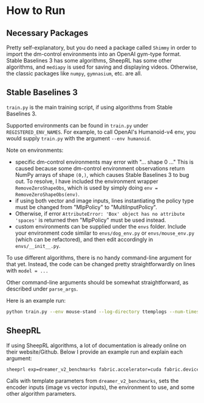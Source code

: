 # How to Run

## Necessary Packages

Pretty self-explanatory, but you do need a package called `Shimmy` in order to import the dm-control environments into an OpenAI gym-type format. Stable Baselines 3 has some algorithms, SheepRL has some other algorithms, and `mediapy` is used for saving and displaying videos. Otherwise, the classic packages like `numpy`, `gymnasium`, etc. are all.

## Stable Baselines 3

`train.py` is the main training script, if using algorithms from Stable Baselines 3. 

Supported environments can be found in `train.py` under `REGISTERED_ENV_NAMES`. For example, to call OpenAI's Humanoid-v4 env, you would supply `train.py` with the argument `--env humanoid`.

Note on environments:
- specific dm-control environments may error with "... shape 0 ..." This is caused because some dm-control environment observations return NumPy arrays of shape `(0,)`, which causes Stable Baselines 3 to bug out. To resolve, I have included the environment wrapper `RemoveZeroShapeObs`, which is used by simply doing `env = RemoveZeroShapeObs(env)`.
- if using both vector and image inputs, lines instantiating the policy type must be changed from "MlpPolicy" to "MultiInputPolicy".
- Otherwise, if error `AttributeError: 'Box' object has no attribute 'spaces'` is returned then "MlpPolicy" must be used instead.
- custom environments can be supplied under the `envs` folder. Include your environment code similar to `envs/dog_env.py` or `envs/mouse_env.py` (which can be refactored), and then edit accordingly in `envs/__init__.py`.

To use different algorithms, there is no handy command-line argument for that yet. Instead, the code can be changed pretty straightforwardly on lines with `model = ...`

Other command-line arguments should be somewhat straightforward, as described under `parse_args`.

Here is an example run:

```sh
python train.py --env mouse-stand --log-directory ttemplogs --num-timesteps 10000000 --lr 0.001
```

## SheepRL

If using SheepRL algorithms, a lot of documentation is already online on their website/Github. Below I provide an example run and explain each argument:

```sh
sheeprl exp=dreamer_v2_benchmarks fabric.accelerator=cuda fabric.devices=2 fabric.precision=16-mixed 'algo.cnn_keys.encoder=[rgb]' 'algo.cnn_keys.decoder=[rgb]' 'algo.mlp_keys.encoder=[state]' env.wrapper.from_vectors=True env.wrapper.from_pixels=True env=dmc env.id=humanoid_walk env.num_envs=10 env.max_episode_steps=-1 algo.world_model.kl_regularizer=2 algo.actor.objective_mix=0 algo.actor.ent_coef=1e-5 env.wrapper.domain_name=humanoid env.wrapper.task_name=walk algo.total_steps=10000000
```

Calls with template parameters from `dreamer_v2_benchmarks`, sets the encoder inputs (image vs vector inputs), the environment to use, and some other algorithm parameters.
